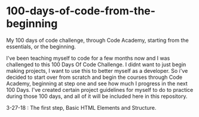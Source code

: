 # 100-days-of-code-from-the-beginning
My 100 days of code challenge, through Code Academy, starting from the essentials, or the beginning.

I've been teaching myself to code for a few months now and I was challenged to this 100 Days Of Code Challenge. 
I didnt want to just begin making projects, I want to use this to better myself as a developer. So i've decided
to start over from scratch and begin the courses through Code Academy, beginning at step one and see how much I 
progress in the next 100 Days. I've created certain project guidelines for myself to do to practice during those 
100 days, and all of it will be included here in this repository. 

3-27-18 : The first step, Basic HTML Elements and Structure.
